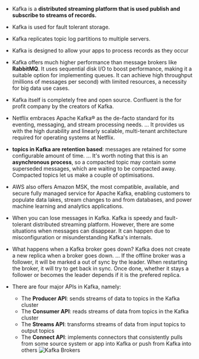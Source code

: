 * Kafka is a **distributed streaming platform that is used publish and subscribe to streams of records.** 
* Kafka is used for fault tolerant storage. 
* Kafka replicates topic log partitions to multiple servers. 
* Kafka is designed to allow your apps to process records as they occur

* Kafka offers much higher performance than message brokers like **RabbitMQ**. It uses sequential disk I/O to boost performance, making it a suitable option for implementing queues. It can achieve high throughput (millions of messages per second) with limited resources, a necessity for big data use cases.

* Kafka itself is completely free and open source. Confluent is the for profit company by the creators of Kafka.
* Netflix embraces Apache Kafka® as the de-facto standard for its eventing, messaging, and stream processing needs. ... It provides us with the high durability and linearly scalable, multi-tenant architecture required for operating systems at Netflix.
* **topics in Kafka are retention based**: messages are retained for some configurable amount of time. ... It's worth noting that this is an **asynchronous process**, so a compacted topic may contain some superseded messages, which are waiting to be compacted away. Compacted topics let us make a couple of optimisations.
* AWS also offers Amazon MSK, the most compatible, available, and secure fully managed service for Apache Kafka, enabling customers to populate data lakes, stream changes to and from databases, and power machine learning and analytics applications.
* When you can lose messages in Kafka. Kafka is speedy and fault-tolerant distributed streaming platform. However, there are some situations when messages can disappear. It can happen due to misconfiguration or misunderstanding Kafka's internals.
* What happens when a Kafka broker goes down?
Kafka does not create a new replica when a broker goes down. ... If the offline broker was a follower, it will be marked a out of sync by the leader. When restarting the broker, it will try to get back in sync. Once done, whether it stays a follower or becomes the leader depends if it is the prefered replica.
* There are four major APIs in Kafka, namely:
  * The **Producer API**: sends streams of data to topics in the Kafka cluster
  * The **Consumer API**: reads streams of data from topics in the Kafka cluster
  * The **Streams API**: transforms streams of data from input topics to output topics
  * The **Connect API**: implements connectors that consistently pulls from some source system or app into Kafka or push from Kafka into others
  ![Kafka Brokers](https://www.softkraft.co/uploads/apache-kafka-architecture.png)
